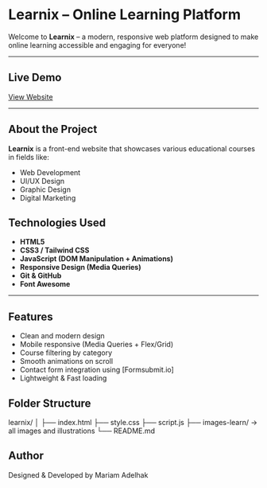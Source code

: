# Learnix – Online Learning Platform

Welcome to **Learnix** – a modern, responsive web platform designed to make online learning accessible and engaging for everyone!

---

## Live Demo

[View Website](https://mariam149-abdo.github.io/quran/)

---

## About the Project

**Learnix** is a front-end website that showcases various educational courses in fields like:

- Web Development
- UI/UX Design
- Graphic Design
- Digital Marketing

## Technologies Used

- **HTML5**
- **CSS3 / Tailwind CSS**
- **JavaScript (DOM Manipulation + Animations)**
- **Responsive Design (Media Queries)**
- **Git & GitHub**
- **Font Awesome**

---

## Features

- Clean and modern design
- Mobile responsive (Media Queries + Flex/Grid)
- Course filtering by category
- Smooth animations on scroll
- Contact form integration using [Formsubmit.io]
- Lightweight & Fast loading

## Folder Structure

learnix/
│
├── index.html
├── style.css
├── script.js
├── images-learn/ → all images and illustrations
└── README.md

## Author

Designed & Developed by Mariam Adelhak
